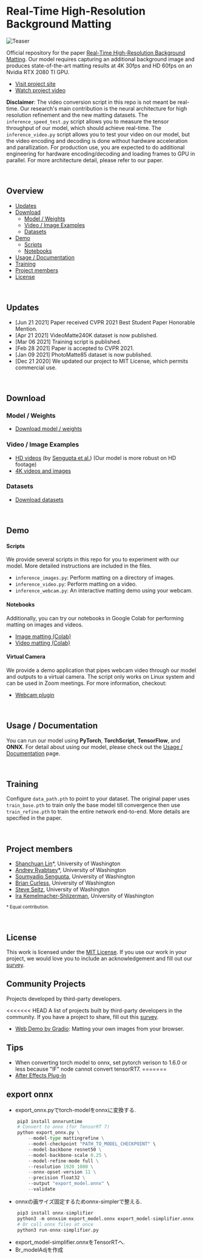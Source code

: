 # Real-Time High-Resolution Background Matting

![Teaser](https://github.com/PeterL1n/Matting-PyTorch/blob/master/images/teaser.gif?raw=true)

Official repository for the paper [Real-Time High-Resolution Background Matting](https://arxiv.org/abs/2012.07810). Our model requires capturing an additional background image and produces state-of-the-art matting results at 4K 30fps and HD 60fps on an Nvidia RTX 2080 TI GPU.

* [Visit project site](https://grail.cs.washington.edu/projects/background-matting-v2/)
* [Watch project video](https://www.youtube.com/watch?v=oMfPTeYDF9g)

**Disclaimer**: The video conversion script in this repo is not meant be real-time. Our research's main contribution is the neural architecture for high resolution refinement and the new matting datasets. The `inference_speed_test.py` script allows you to measure the tensor throughput of our model, which should achieve real-time. The `inference_video.py` script allows you to test your video on our model, but the video encoding and decoding is done without hardware acceleration and parallization. For production use, you are expected to do additional engineering for hardware encoding/decoding and loading frames to GPU in parallel. For more architecture detail, please refer to our paper.

&nbsp;

## Overview
* [Updates](#updates)
* [Download](#download)
    * [Model / Weights](#model--weights)
    * [Video / Image Examples](#video--image-examples)
    * [Datasets](#datasets)
* [Demo](#demo)
    * [Scripts](#scripts)
    * [Notebooks](#notebooks)
* [Usage / Documentation](#usage--documentation)
* [Training](#training)
* [Project members](#project-members)
* [License](#license)

&nbsp;

## Updates

* [Jun 21 2021] Paper received CVPR 2021 Best Student Paper Honorable Mention.
* [Apr 21 2021] VideoMatte240K dataset is now published.
* [Mar 06 2021] Training script is published.
* [Feb 28 2021] Paper is accepted to CVPR 2021.
* [Jan 09 2021] PhotoMatte85 dataset is now published.
* [Dec 21 2020] We updated our project to MIT License, which permits commercial use.

&nbsp;

## Download

### Model / Weights

* [Download model / weights](https://drive.google.com/drive/folders/1cbetlrKREitIgjnIikG1HdM4x72FtgBh?usp=sharing)

### Video / Image Examples

* [HD videos](https://drive.google.com/drive/folders/1j3BMrRFhFpfzJAe6P2WDtfanoeSCLPiq) (by [Sengupta et al.](https://github.com/senguptaumd/Background-Matting)) (Our model is more robust on HD footage)
* [4K videos and images](https://drive.google.com/drive/folders/16H6Vz3294J-DEzauw06j4IUARRqYGgRD?usp=sharing)


### Datasets

* [Download datasets](https://grail.cs.washington.edu/projects/background-matting-v2/#/datasets)

&nbsp;

## Demo

#### Scripts

We provide several scripts in this repo for you to experiment with our model. More detailed instructions are included in the files.
* `inference_images.py`: Perform matting on a directory of images.
* `inference_video.py`: Perform matting on a video.
* `inference_webcam.py`: An interactive matting demo using your webcam.

#### Notebooks
Additionally, you can try our notebooks in Google Colab for performing matting on images and videos.

* [Image matting (Colab)](https://colab.research.google.com/drive/1cTxFq1YuoJ5QPqaTcnskwlHDolnjBkB9?usp=sharing)
* [Video matting (Colab)](https://colab.research.google.com/drive/1Y9zWfULc8-DDTSsCH-pX6Utw8skiJG5s?usp=sharing)

#### Virtual Camera
We provide a demo application that pipes webcam video through our model and outputs to a virtual camera. The script only works on Linux system and can be used in Zoom meetings. For more information, checkout:
* [Webcam plugin](https://github.com/andreyryabtsev/BGMv2-webcam-plugin-linux)

&nbsp;

## Usage / Documentation

You can run our model using **PyTorch**, **TorchScript**, **TensorFlow**, and **ONNX**. For detail about using our model, please check out the [Usage / Documentation](doc/model_usage.md) page.

&nbsp;

## Training

Configure `data_path.pth` to point to your dataset. The original paper uses `train_base.pth` to train only the base model till convergence then use `train_refine.pth` to train the entire network end-to-end. More details are specified in the paper.

&nbsp;

## Project members
* [Shanchuan Lin](https://www.linkedin.com/in/shanchuanlin/)*, University of Washington
* [Andrey Ryabtsev](http://andreyryabtsev.com/)*, University of Washington
* [Soumyadip Sengupta](https://homes.cs.washington.edu/~soumya91/), University of Washington
* [Brian Curless](https://homes.cs.washington.edu/~curless/), University of Washington
* [Steve Seitz](https://homes.cs.washington.edu/~seitz/), University of Washington
* [Ira Kemelmacher-Shlizerman](https://sites.google.com/view/irakemelmacher/), University of Washington

<sup>* Equal contribution.</sup>

&nbsp;

## License ##
This work is licensed under the [MIT License](LICENSE). If you use our work in your project, we would love you to include an acknowledgement and fill out our [survey](https://docs.google.com/forms/d/e/1FAIpQLSdR9Yhu9V1QE3pN_LvZJJyDaEpJD2cscOOqMz8N732eLDf42A/viewform?usp=sf_link).

## Community Projects
Projects developed by third-party developers.

<<<<<<< HEAD
A list of projects built by third-party developers in the community. If you have a project to share, fill out this [survey]([survey](https://docs.google.com/forms/d/e/1FAIpQLSdR9Yhu9V1QE3pN_LvZJJyDaEpJD2cscOOqMz8N732eLDf42A/viewform?usp=sf_link)).

* [Web Demo by Gradio](https://gradio.app/g/BackgroundMattingV2): Matting your own images from your browser.

## Tips

* When converting torch model to onnx, set pytorch verison to 1.6.0 or less because "IF" node cannot convert tensorRT7.
=======
* [After Effects Plug-In](https://aescripts.com/goodbye-greenscreen/)

## export onnx

* export_onnx.pyでtorch-modelをonnxに変換する.

```python
    pip3 install onnxruntime
    # Convert to onnx (for TensorRT 7)
    python export_onnx.py \
        --model-type mattingrefine \
        --model-checkpoint "PATH_TO_MODEL_CHECKPOINT" \
        --model-backbone resnet50 \
        --model-backbone-scale 0.25 \
        --model-refine-mode full \
        --resolution 1920 1080 \
        --onnx-opset-version 11 \
        --precision float32 \
        --output "export_model.onnx" \
        --validate
```
* onnxの画サイズ固定するためonnx-simplerで整える.

```python
    pip3 install onnx-simplifier
    python3 -m onnxsim export_model.onnx export_model-simplifier.onnx
    # Or call onnx files at once
    python3 run-onnx-simplifier.py
```

* export_model-simplifier.onnxをTensorRTへ.
* Br_modelAdjを作成

